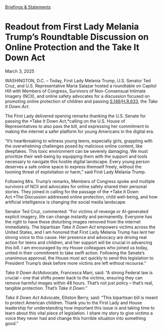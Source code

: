 [Briefings &amp; Statements](https://www.whitehouse.gov/briefings-statements/)

# 					Readout from First Lady Melania Trump’s Roundtable Discussion on Online Protection and the Take It Down Act				

March 3, 2025

WASHINGTON, D.C. – Today, First Lady Melania Trump, U.S. Senator Ted Cruz, and U.S. Representative Maria Salazar hosted a roundtable on Capitol Hill with Members of Congress, Survivors of Non-Consensual Intimate Imagery (NCII), and online safety advocates for a discussion focused on promoting online protection of children and passing [S.146](https://whitehouse.us10.list-manage.com/track/click?u=dace49741569f7585670378b3&amp;id=8a44a9779f&amp;e=8b071a776a)/[H.R.633](https://whitehouse.us10.list-manage.com/track/click?u=dace49741569f7585670378b3&amp;id=8fa38fb0f0&amp;e=8b071a776a), the *Take It Down Act.*

The First Lady delivered opening remarks thanking the U.S. Senate for passing the *Take It Down Act,*calling on the U.S. House of Representatives to also pass the bill, and expressing her commitment to making the internet a safer platform for young Americans in the digital era.

“It’s heartbreaking to witness young teens, especially girls, grappling with the overwhelming challenges posed by malicious online content, like deepfakes. This toxic environment can be severely damaging. We must prioritize their well-being by equipping them with the support and tools necessary to navigate this hostile digital landscape. Every young person deserves a safe online space to express themself freely, without the looming threat of exploitation or harm,” said First Lady Melania Trump.

Following Mrs. Trump’s remarks, Members of Congress spoke and multiple survivors of NCII and advocates for online safety shared their personal stories. They joined in calling for the passage of the *Take It Down Act.*The Discussion addressed online protection, child well-being, and how artificial intelligence is changing the social media landscape.

Senator Ted Cruz, commented: “For victims of revenge or AI-generated explicit imagery, life can change instantly and permanently. Everyone has the right to have these disturbing images removed from the internet immediately. The bipartisan *Take It Down Act* empowers victims across the United States, and I am honored that First Lady Melania Trump has lent her strong voice to this cause. Her presence and advocacy are driving real action for teens and children, and her support will be crucial in advancing this bill. I am encouraged by my House colleagues who joined us today, united in their commitment to take swift action. Following the Senate’s unanimous approval, the House must act quickly to send this legislation to President Trump’s desk before more victims are left without recourse.”

*Take It Down Act*Advocate, Francesca Mani, said: “A strong Federal law is crucial – one that shifts power back to the victims, ensuring they can remove harmful images within 48 hours. That’s not just policy – that’s real, tangible protection. That’s *Take it Down*.” 

*Take It Down Act* Advocate, Elliston Berry, said: “This bipartisan bill is meant to protect American children. Thank you to the First Lady and House leadership for understanding how important this issue is and taking time to learn about this vital piece of legislation. I share my story to give victims a voice they never had and change this horrible situation into something good.”

###
